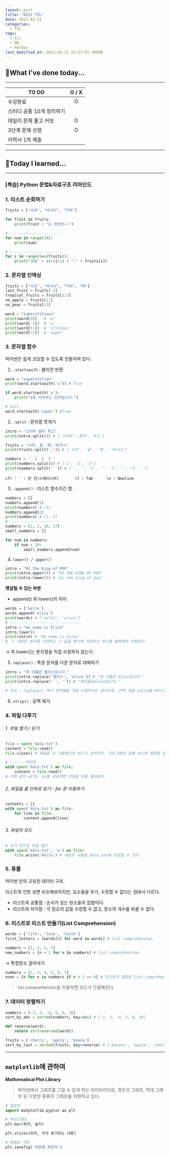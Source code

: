 ```yaml
---
layout: post
title: "0221 TIL"
date: 2023-02-21
categories:
  - TIL
tags:
  - til
  - DB
  - Python
last_modified_at: 2023-02-21 23:27:51 +0900
---
```


## 🎁What I've done today...

---

| TO DO                     | O / X |
| ------------------------- | :---: |
| 수강완료                  |   O   |
| 스터디 공통 10개 정리하기 |       |
| 데일리 문제 풀고 커밋     |   O   |
| 3단계 문제 선정           |   O   |
| 이력서 1차 제출           |       |

---

## 🎈Today I learned...

---

### [복습] Python 문법&자료구조 리마인드

### 1. 리스트 순회하기

```python
fruits = ["사과", "바나나", "키위"]

for fruit in fruits:
	print(fruit + "는 맛있어~~")

# -----------------------
for num in range(10):
	print(num)

# -----------------------
for i in range(len(fruits)):
	print("과일" + str(i+1) + ":" + fruits[i])

```

### 2. 문자열 인덱싱

```python
fruits = ["사과", "바나나", "키위", "배"]
last_fruit = fruits[-1]
tropical_fruits = fruits[1:3]
no_apple = fruits[1:]
no_pear = fruits[:3]
```

```python
word = "superstitious"
print(word[3])   # 'e'
print(word[-2])  # 'u'
print(word[5:])  # 'stitious'
print(word[:5])  # 'super'
```

### 3. 문자열 함수

파이썬은 쉽게 코딩할 수 있도록 만들어져 있다.

1.  `.startswith` : 불리언 반환

```python
word = "superstition"
print(word.startswith('s')) # True

if word.startswith('a'):
	print("a로 시작하는 단어입니다.")

# null
word.startwith('super') #True
```

2. `.split` : 문자열 쪼개기

```python
intro = "스티비 원더 최고"
print(intro.split()) # ['스티비','원더','최고']

fruits = "사과, 귤, 배, 바나나"
print(fruits.split(',')) # ['사과', '귤', '배', '바나나']

numbers = '  1  2  3 '
print(numbers.split()) # ['1', '2', '3']
print(numbers.split(' ')) # ['', '', '1', '', '2', '', '3', '']
```

    cf) ' ' : 빈 칸(스페이스바)       \t : Tab      \n : Newline

3. `.append()` : 리스트 함수이긴 함.

```python
numbers = []
numbers.append(1)
print(numbers) # [1]
numbers.append(2)
print(numbers) # [1, 2]
# ----------------------
numbers = [1, 2, 10, 17]
small_numbers = []

for num in numbers:
	if num < 10:
		small_numbers.append(num)
```

4. `lower() / upper()`

```python
intro = "MJ the King of POP"
print(intro.upper()) # "MJ THE KING OF POP"
print(intro.lower()) # "mj the king of pop"
```

**헷갈릴 수 있는 부분**

- append() 와 lower()의 차이

```python
words = ['hello']
words.append('elice')
print(words) # ['hello', 'elice']
# --------------------------------
intro = "my name is Elice"
intro.lower()
print(intro) # 'My name is elice'
# -> 새로운 변수를 선언하고 그 값을 변수에 저장하고 변수를 출력해야 적용된다.
```

→ 즉 lower()는 문자열을 직접 수정하지 않는다.

5. `replace()` : 특정 문자를 다른 문자로 대체하기

```python
intro = "제 이름은 엘리스입니다."
print(intro.replace('엘리스', 'elice')) # "제 이름은 elice입니다."
print(intro.replace(' ', '')) # "제이름은elice입니다."

# 주의 : replace() 역시 문자열을 직접 수정하지는 않으므로, 만약 정말 intro를 바꾸고 싶으면 새로 변수를 선언해야 한다.
```

6. `strip()` : 공백 제거

### 4. 파일 다루기

###### 1. 파일 열기 / 닫기

```python
file = open('data.txt')
content = file.read()
file.close() # 파일을 다 사용했으면 반드시 닫아주자. 프로그램의 실행 속도에 영향을 줄 수 있음.

# ------ 하지만
with open('data.txt') as file:
	content = file.read()
# 이와 같이 with, as를 사용하면 파일을 닫을 필요없다.
```

###### 2. 파일을 줄 단위로 읽기 - for 문 이용하기

```python
contents = []
with open('data.txt') as file:
	for line in file:
		content.append(line)
```

###### 3. 파일의 모드

```python
# 쓰기 모드로 파일 열기
with open('data.txt', 'w') as file:
	file.write('Hello') # 새로운 내용을 data.txt에 저장할 수 있다.
```

### 5. 튜플

파이썬 만의 고유한 데이터 구조.

리스트와 언뜻 보면 비슷해보이지만, 요소들을 추가, 수정할 수 없다는 점에서 다르다.

- 리스트와 공통점 : 순서가 있는 원소들의 집합이다.
- 리스트와 차이점 : 각 원소의 값을 수정할 수 없고, 원소의 개수를 바꿀 수 없다.

### 6. 리스트로 리스트 만들기(List Comprehension)

```python
words = ['life', 'love', 'faith']
first_letters = [words[0] for word in words] # list comprehension

numbers = [1, 3, 5, 7]
new_numbers = [n + 1 for n in numbers] # list comprehension
```

→ 특정원소 걸러내기

```python
numbers = [1, 3, 4, 5, 6, 7]
even = [n for n in numbers if n % 2 == 0] # 조건문이 결합된 list comprehension
```

> list comprehenson을 이용하면 코드가 간결해진다.

### 7. 데이터 정렬하기

```python
numbers = [-1, 3, -4, 5, 6, 10]
sort_by_abs = sorted(numbers, key=abs) # [-1, 3, -4, 5, 6, 10]
```

```python
def reverse(word):
	return str(reversed(word))

fruits = ['cherry', 'apple', 'bnana']
sort_by_last = sorted(fruits, key=reverse) # ['banana', 'apple', 'cherry']
```

---

## `matplotlib`에 관하여

**Mathematical Plot Library**

> 파이썬에서 그래프를 그릴 수 있게 하는 라이브러리로, 꺾은선 그래프, 막대 그래프 등 다양한 종류의 그래프를 지원하고 있다.

```python
# 임포트
import matplotlib.pyplot as plt

# 막대그래프
plt.bar(위치, 높이)

plt.xticks(위치, 각각 표기되는 내용)

# 파일로 저장
plt.savefig('파일명.확장자')
```

